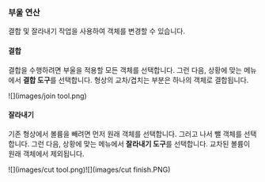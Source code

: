 ### 부울 연산
결합 및 잘라내기 작업을 사용하여 객체를 변경할 수 있습니다.

#### 결합
결합을 수행하려면 부울을 적용할 모든 객체를 선택합니다. 그런 다음, 상황에 맞는 메뉴에서 **결합 도구**를 선택합니다. 형상의 교차/겹치는 부분은 하나의 객체로 결합됩니다.

![](images/join tool.png)

#### 잘라내기
기존 형상에서 볼륨을 빼려면 먼저 원래 객체를 선택합니다. 그러고 나서 뺄 객체를 선택합니다. 그런 다음, 상황에 맞는 메뉴에서 **잘라내기 도구**를 선택합니다. 교차된 볼륨이 원래 객체에서 제외됩니다.

![](images/cut tool.png)![](images/cut finish.PNG)


